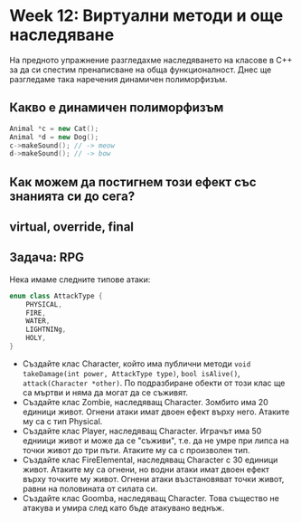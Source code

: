 # Week 12: Виртуални методи и още наследяване

На предното упражнение разгледахме наследяването на класове в C++ за да си спестим пренаписване на обща функционалност. Днес ще разгледаме така наречения динамичен полиморфизъм. 

## Какво е динамичен полиморфизъм
```cpp
Animal *c = new Cat();
Animal *d = new Dog();
c->makeSound(); // -> meow
d->makeSound(); // -> bow
```

## Как можем да постигнем този ефект със знанията си до сега?

## virtual, override, final

## Задачa:  RPG
Нека имаме следните типове атаки: 
```cpp
enum class AttackType {
    PHYSICAL,
    FIRE,
    WATER,
    LIGHTNINg,
    HOLY,
}
```
- Създайте клас Character, който има публични методи `void takeDamage(int power, AttackType type)`, `bool isAlive()`, `attack(Character *other)`. По подразбиране обекти от този клас ще са мъртви и няма да могат да се съживят.
- Създайте клас Zombie, наследяващ Character. Зомбито има 20 единици живот. Огнени атаки имат двоен ефект върху него. Атаките му са с тип Physical.
- Създайте клас Player, наследяващ Character. Играчът има 50 едниици живот и може да се "съживи", т.е. да не умре при липса на точки живот до три пъти. Атаките му са с произволен тип. 
- Създайте клас FireElemental, наследяващ Character с 30 единици живот. Атаките му са огнени, но водни атаки имат двоен ефект върху точките му живот. Огнени атаки възстановяват точки живот, равни на половината от силата си.
- Създайте клас Goomba, наследяващ Character. Това същество не атакува и умира след като бъде атакувано веднъж.
